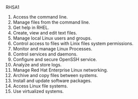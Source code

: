 RHSA1 

1. Access the command line.
2. Manage files from the command line.
3. Get help in RHEL.
4. Create, view and edit text files.
5. Manage local Linux users and groups.
6. Control access to files with Linix files system permissions.
7. Monitor and manage Linux Processes.
8. Control services and daemons.
9. Configure and secure OpenSSH service.
10. Analyze and store logs.
11. Manage Red Hat Enterprise Linux networking.
12. Archive and copy files between systems.
13. Install and update software packages.
14. Access Linux file systems.
15. Use virtualized systems.
